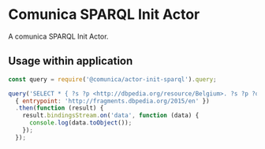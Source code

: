 # Comunica SPARQL Init Actor

A comunica SPARQL Init Actor.

## Usage within application

```javascript
const query = require('@comunica/actor-init-sparql').query;

query('SELECT * { ?s ?p <http://dbpedia.org/resource/Belgium>. ?s ?p ?o } LIMIT 100',
  { entrypoint: 'http://fragments.dbpedia.org/2015/en' })
  .then(function (result) {
    result.bindingsStream.on('data', function (data) {
      console.log(data.toObject());
    });
  });
```
